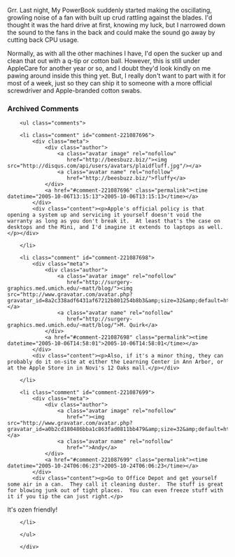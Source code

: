 Grr.  Last night, My PowerBook suddenly started making the oscillating, growling noise of a fan with built up crud rattling against the blades.  I'd thought it was the hard drive at first, knowing my luck, but I narrowed down the sound to the fans in the back and could make the sound go away by cutting back CPU usage.

Normally, as with all the other machines I have, I'd open the sucker up and clean that out with a q-tip or cotton ball.  However, this is still under AppleCare for another year or so, and I doubt they'd look kindly on me pawing around inside this thing yet.  But, I really don't want to part with it for most of a week, just so they can ship it to someone with a more official screwdriver and Apple-branded cotton swabs.

<!-- tags: apple powerbook hacking hardware repair grumble -->

<div id="comments" class="comments archived-comments">
            <h3>Archived Comments</h3>
            
        <ul class="comments">
            
        <li class="comment" id="comment-221087696">
            <div class="meta">
                <div class="author">
                    <a class="avatar image" rel="nofollow" 
                       href="http://beesbuzz.biz/"><img src="http://disqus.com/api/users/avatars/plaidfluff.jpg"/></a>
                    <a class="avatar name" rel="nofollow" 
                       href="http://beesbuzz.biz/">fluffy</a>
                </div>
                <a href="#comment-221087696" class="permalink"><time datetime="2005-10-06T13:15:13">2005-10-06T13:15:13</time></a>
            </div>
            <div class="content"><p>Apple's official policy is that opening a system up and servicing it yourself doesn't void the warranty as long as you don't break it.  At least that's the case on desktops and the Mini, and I'd imagine it extends to laptops as well.</p></div>
            
        </li>
    
        <li class="comment" id="comment-221087698">
            <div class="meta">
                <div class="author">
                    <a class="avatar image" rel="nofollow" 
                       href="http://surgery-graphics.med.umich.edu/~matt/blog/"><img src="http://www.gravatar.com/avatar.php?gravatar_id=8a2c338adf6431af67212b801254b8b3&amp;size=32&amp;default=http://mediacdn.disqus.com/1320279820/images/noavatar32.png"/></a>
                    <a class="avatar name" rel="nofollow" 
                       href="http://surgery-graphics.med.umich.edu/~matt/blog/">M. Quirk</a>
                </div>
                <a href="#comment-221087698" class="permalink"><time datetime="2005-10-06T14:58:01">2005-10-06T14:58:01</time></a>
            </div>
            <div class="content"><p>Also, if it's a minor thing, they can probably do it on-site at either the Learning Center in Ann Arbor, or at the Apple Store in in Novi's 12 Oaks mall.</p></div>
            
        </li>
    
        <li class="comment" id="comment-221087699">
            <div class="meta">
                <div class="author">
                    <a class="avatar image" rel="nofollow" 
                       href=""><img src="http://www.gravatar.com/avatar.php?gravatar_id=a0b2cd180486bba1c863fad0811bb479&amp;size=32&amp;default=http://mediacdn.disqus.com/1320279820/images/noavatar32.png"/></a>
                    <a class="avatar name" rel="nofollow" 
                       href="">Andy</a>
                </div>
                <a href="#comment-221087699" class="permalink"><time datetime="2005-10-24T06:06:23">2005-10-24T06:06:23</time></a>
            </div>
            <div class="content"><p>Go to Office Depot and get yourself some air in a can.  They call it cleaning duster.  The stuff is great for blowing junk out of tight places.  You can even freeze stuff with it if you tip the can just right.</p>

<p>It's ozen friendly!</p></div>
            
        </li>
    
        </ul>
    
        </div>
    